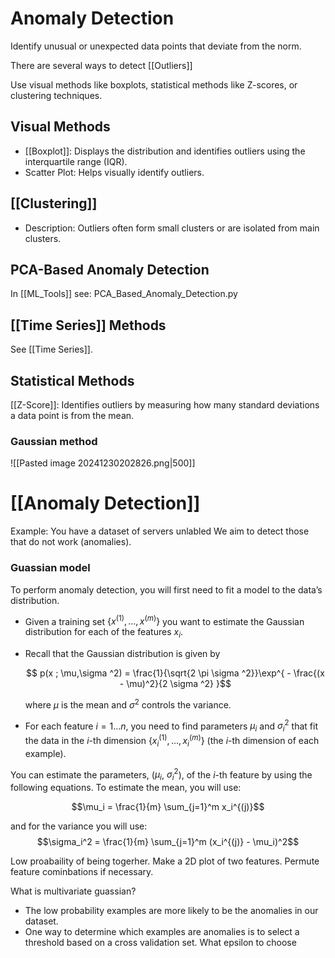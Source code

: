 # Anomaly Detection

Identify unusual or unexpected data points that deviate from the norm.

There are several ways to detect [[Outliers]]

Use visual methods like boxplots, statistical methods like Z-scores, or clustering techniques.

## Visual Methods

- [[Boxplot]]: Displays the distribution and identifies outliers using the interquartile range (IQR).
- Scatter Plot: Helps visually identify outliers.

## [[Clustering]]

- Description: Outliers often form small clusters or are isolated from main clusters.

## PCA-Based Anomaly Detection

In [[ML_Tools]] see: PCA_Based_Anomaly_Detection.py

## [[Time Series]] Methods

See [[Time Series]].

## Statistical Methods

 [[Z-Score]]: Identifies outliers by measuring how many standard deviations a data point is from the mean.
### Gaussian method

![[Pasted image 20241230202826.png|500]]# [[Anomaly Detection]]

Example: You have a dataset of servers unlabled We aim to detect those that do not work (anomalies).

### Guassian model

To perform anomaly detection, you will first need to fit a model to the data’s distribution.

* Given a training set $\{x^{(1)}, ..., x^{(m)}\}$ you want to estimate the Gaussian distribution for each
of the features $x_i$. 

* Recall that the Gaussian distribution is given by

   $$ p(x ; \mu,\sigma ^2) = \frac{1}{\sqrt{2 \pi \sigma ^2}}\exp^{ - \frac{(x - \mu)^2}{2 \sigma ^2} }$$

   where $\mu$ is the mean and $\sigma^2$ controls the variance.
   
* For each feature $i = 1\ldots n$, you need to find parameters $\mu_i$ and $\sigma_i^2$ that fit the data in the $i$-th dimension $\{x_i^{(1)}, ..., x_i^{(m)}\}$ (the $i$-th dimension of each example).

You can estimate the parameters, ($\mu_i$, $\sigma_i^2$), of the $i$-th
feature by using the following equations. To estimate the mean, you will
use:

$$\mu_i = \frac{1}{m} \sum_{j=1}^m x_i^{(j)}$$

and for the variance you will use:
$$\sigma_i^2 = \frac{1}{m} \sum_{j=1}^m (x_i^{(j)} - \mu_i)^2$$



 Low proabaility of being togerher.
Make a 2D plot of two features. Permute feature cominbations if necessary.

What is multivariate guassian?

* The low probability examples are more likely to be the anomalies in our dataset. 
* One way to determine which examples are anomalies is to select a threshold based on a cross validation set. 
What epsilon to choose